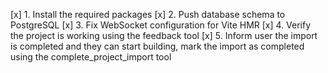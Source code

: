 [x] 1. Install the required packages
[x] 2. Push database schema to PostgreSQL
[x] 3. Fix WebSocket configuration for Vite HMR
[x] 4. Verify the project is working using the feedback tool
[x] 5. Inform user the import is completed and they can start building, mark the import as completed using the complete_project_import tool